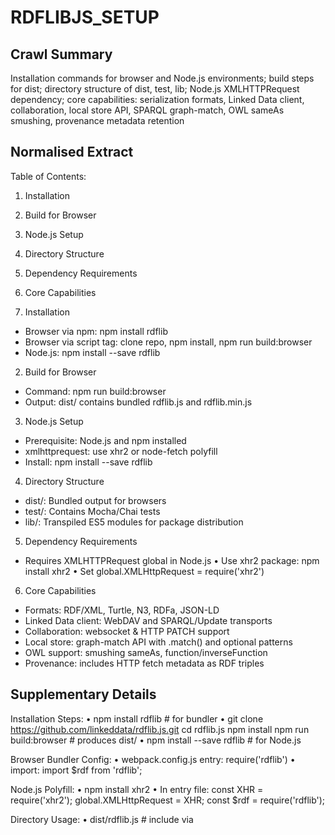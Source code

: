 # RDFLIBJS_SETUP

## Crawl Summary
Installation commands for browser and Node.js environments; build steps for dist; directory structure of dist, test, lib; Node.js XMLHTTPRequest dependency; core capabilities: serialization formats, Linked Data client, collaboration, local store API, SPARQL graph-match, OWL sameAs smushing, provenance metadata retention

## Normalised Extract
Table of Contents:
  1. Installation
  2. Build for Browser
  3. Node.js Setup
  4. Directory Structure
  5. Dependency Requirements
  6. Core Capabilities

1. Installation
  - Browser via npm: npm install rdflib
  - Browser via script tag: clone repo, npm install, npm run build:browser
  - Node.js: npm install --save rdflib

2. Build for Browser
  - Command: npm run build:browser
  - Output: dist/ contains bundled rdflib.js and rdflib.min.js

3. Node.js Setup
  - Prerequisite: Node.js and npm installed
  - xmlhttprequest: use xhr2 or node-fetch polyfill
  - Install: npm install --save rdflib

4. Directory Structure
  - dist/: Bundled output for browsers
  - test/: Contains Mocha/Chai tests
  - lib/: Transpiled ES5 modules for package distribution

5. Dependency Requirements
  - Requires XMLHTTPRequest global in Node.js
    • Use xhr2 package: npm install xhr2
    • Set global.XMLHttpRequest = require('xhr2')

6. Core Capabilities
  - Formats: RDF/XML, Turtle, N3, RDFa, JSON-LD
  - Linked Data client: WebDAV and SPARQL/Update transports
  - Collaboration: websocket & HTTP PATCH support
  - Local store: graph-match API with .match() and optional patterns
  - OWL support: smushing sameAs, function/inverseFunction
  - Provenance: includes HTTP fetch metadata as RDF triples

## Supplementary Details
Installation Steps:
  • npm install rdflib              # for bundler
  • git clone https://github.com/linkeddata/rdflib.js.git
    cd rdflib.js
    npm install
    npm run build:browser          # produces dist/
  • npm install --save rdflib      # for Node.js

Browser Bundler Config:
  • webpack.config.js entry: require('rdflib')
  • import: import $rdf from 'rdflib';

Node.js Polyfill:
  • npm install xhr2
  • In entry file:
      const XHR = require('xhr2');
      global.XMLHttpRequest = XHR;
      const $rdf = require('rdflib');

Directory Usage:
  • dist/rdflib.js         # include via <script src>
  • dist/rdflib.min.js     # minified version
  • lib/                   # require('rdflib') resolves to lib/

Dependency:
  • XMLHTTPRequest
    - Default global in browsers
    - Polyfill required in Node.js

## Reference Details
Installation Commands:
  npm install rdflib
  npm install --save rdflib
  npm run build:browser

Directories:
  dist/      # bundled outputs
    ├ rdflib.js
    └ rdflib.min.js
  lib/       # transpiled modules for npm
  test/      # test suites

Node.js Polyfill Example:
  const XHR = require('xhr2');
  global.XMLHttpRequest = XHR;
  const $rdf = require('rdflib');

Basic Usage Example:
  const $rdf = require('rdflib');
  const store = $rdf.graph();
  const fetcher = new $rdf.Fetcher(store, {fetch: fetch});
  fetcher.load('http://example.org/data.ttl')
    .then(response => {
      const statements = store.match(undefined, undefined, undefined);
      console.log(statements.length + ' triples loaded');
    })
    .catch(err => console.error('Fetch error', err));

Configuration Options:
  Fetcher(options):
    - fetch: custom fetch implementation (default: global.fetch or XMLHttpRequest)
    - timeout: milliseconds before abort
    - withCredentials: boolean for XHR credentials

Best Practices:
  - Polyfill XMLHttpRequest in Node.js before requiring rdflib
  - Use bundler to tree-shake unused modules
  - Handle CORS and SPARQL endpoints via UpdateManager

Troubleshooting:
  Issue: 'XMLHttpRequest is not defined'
    • Install xhr2
    • In code: global.XMLHttpRequest = require('xhr2')
  Issue: CORS error
    • Configure server to allow Access-Control-Allow-Origin
    • Use proxy or CORs in SPARQL endpoint


## Information Dense Extract
npm install rdflib; npm run build:browser; npm install --save rdflib; polyfill XMLHttpRequest in Node.js via xhr2; dist/ contains rdflib.js and rdflib.min.js; lib/ for ES5 modules; test/ for automated tests; formats: RDF/XML, Turtle, N3, RDFa, JSON-LD; transports: WebDAV, SPARQL/Update; API: $rdf.graph(), new $rdf.Fetcher(store,{fetch,timeout,withCredentials}); store.match(s,p,o,g); OWL smushing sameAs and functionProperty; provenance: HTTP metadata in RDF; troubleshoot: install xhr2, set global.XMLHttpRequest; configure CORS headers.

## Sanitised Extract
Table of Contents:
  1. Installation
  2. Build for Browser
  3. Node.js Setup
  4. Directory Structure
  5. Dependency Requirements
  6. Core Capabilities

1. Installation
  - Browser via npm: npm install rdflib
  - Browser via script tag: clone repo, npm install, npm run build:browser
  - Node.js: npm install --save rdflib

2. Build for Browser
  - Command: npm run build:browser
  - Output: dist/ contains bundled rdflib.js and rdflib.min.js

3. Node.js Setup
  - Prerequisite: Node.js and npm installed
  - xmlhttprequest: use xhr2 or node-fetch polyfill
  - Install: npm install --save rdflib

4. Directory Structure
  - dist/: Bundled output for browsers
  - test/: Contains Mocha/Chai tests
  - lib/: Transpiled ES5 modules for package distribution

5. Dependency Requirements
  - Requires XMLHTTPRequest global in Node.js
     Use xhr2 package: npm install xhr2
     Set global.XMLHttpRequest = require('xhr2')

6. Core Capabilities
  - Formats: RDF/XML, Turtle, N3, RDFa, JSON-LD
  - Linked Data client: WebDAV and SPARQL/Update transports
  - Collaboration: websocket & HTTP PATCH support
  - Local store: graph-match API with .match() and optional patterns
  - OWL support: smushing sameAs, function/inverseFunction
  - Provenance: includes HTTP fetch metadata as RDF triples

## Original Source
rdflib.js RDF Library
https://github.com/linkeddata/rdflib.js#readme

## Digest of RDFLIBJS_SETUP

# Installation

Browser (with Webpack or similar bundler)

  npm install rdflib

Browser (<script> tag)

  git clone git@github.com:linkeddata/rdflib.js.git
  cd rdflib.js
  npm install
  npm run build:browser

Node.js

  Ensure Node.js and npm installed
  npm install --save rdflib

# Subdirectories

dist
  Bundled libraries output by npm run build

test
  Automated test suites

lib
  Transpiled, non-bundled library published to npm

# Dependencies

Node.js version must provide XMLHTTPRequest implementation (use xhr2 or node-fetch polyfill)

# Features Overview

Reads RDF/XML, Turtle, N3; parses RDFa and JSON-LD
Linked Data client over WebDAV or SPARQL/Update
Real-time collaborative editing via WebSockets and HTTP PATCH
Local in-memory store with graph-match SPARQL (basic), optional matches
OWL inferencing: sameAs and function/inverseFunction smushing
Provenance tracking: retains HTTP response metadata in RDF

## Attribution
- Source: rdflib.js RDF Library
- URL: https://github.com/linkeddata/rdflib.js#readme
- License: License
- Crawl Date: 2025-04-27T08:49:21.346Z
- Data Size: 614386 bytes
- Links Found: 5414

## Retrieved
2025-04-27
